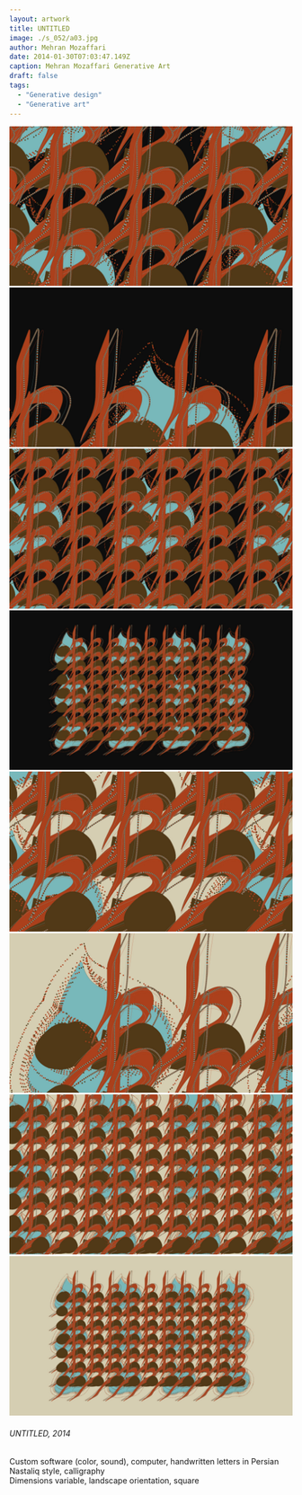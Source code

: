 ```yaml
---
layout: artwork
title: UNTITLED
image: ./s_052/a03.jpg
author: Mehran Mozaffari
date: 2014-01-30T07:03:47.149Z
caption: Mehran Mozaffari Generative Art
draft: false
tags: 
  - "Generative design"
  - "Generative art"
---
```


![UNTITLED - Mehran Mozaffari Generative Art](./s_052/a01.jpg)
![UNTITLED - Mehran Mozaffari Generative Art](./s_052/a02.jpg)
![UNTITLED - Mehran Mozaffari Generative Art](./s_052/a03.jpg)
![UNTITLED - Mehran Mozaffari Generative Art](./s_052/a04.jpg)
![UNTITLED - Mehran Mozaffari Generative Art](./s_052/a05.jpg) 
![UNTITLED - Mehran Mozaffari Generative Art](./s_052/a06.jpg)
![UNTITLED - Mehran Mozaffari Generative Art](./s_052/a07.jpg)
![UNTITLED - Mehran Mozaffari Generative Art](./s_052/a08.jpg)


###### UNTITLED, 2014
Custom software (color, sound), computer, handwritten letters in Persian Nastaliq style, calligraphy <br>
Dimensions variable, landscape orientation, square